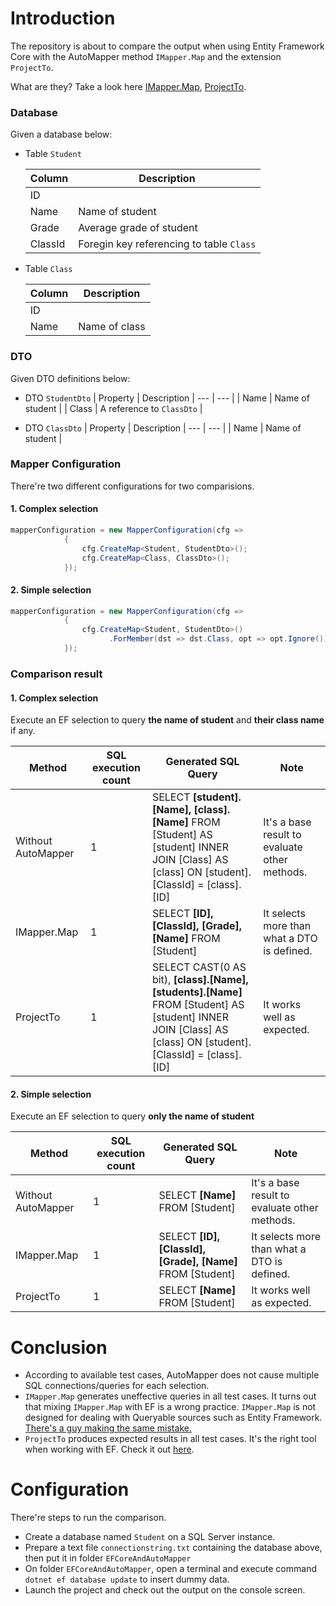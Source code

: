 # Introduction

The repository is about to compare the output when using Entity Framework Core with the AutoMapper method `IMapper.Map` and the extension `ProjectTo`.

What are they? Take a look here [IMapper.Map](https://docs.automapper.org/en/stable/Getting-started.html#how-do-i-use-automapper), [ProjectTo](https://docs.automapper.org/en/stable/Queryable-Extensions.html).

### **Database**
Given a database below:
- Table `Student`
  
  | Column | Description
  | --- | --- |
  | ID ||
  | Name | Name of student |
  | Grade | Average grade of student |
  | ClassId | Foregin key referencing to table `Class` |

- Table `Class`
  
  | Column | Description
  | --- | --- |
  | ID ||
  | Name | Name of class |
### **DTO**
Given DTO definitions below:
- DTO `StudentDto`
  | Property | Description
  | --- | --- |
  | Name | Name of student |
  | Class | A reference to `ClassDto` |

- DTO `ClassDto`
  | Property | Description
  | --- | --- |
  | Name | Name of student |

### **Mapper Configuration**

There're two different configurations for two comparisions.

#### 1. Complex selection
```csharp
mapperConfiguration = new MapperConfiguration(cfg =>
            {
                cfg.CreateMap<Student, StudentDto>();
                cfg.CreateMap<Class, ClassDto>();
            });
```

#### 2. Simple selection
```csharp
mapperConfiguration = new MapperConfiguration(cfg =>
            {
                cfg.CreateMap<Student, StudentDto>()
                      .ForMember(dst => dst.Class, opt => opt.Ignore());
            });
```

### **Comparison result**

#### 1. Complex selection
Execute an EF selection to query **the name of student** and **their class name** if any.

| Method | SQL execution count | Generated SQL Query | Note
| --- | --- | --- | --- |
| Without AutoMapper | 1 |  SELECT **[student].[Name], [class].[Name]** FROM [Student] AS [student] INNER JOIN [Class] AS [class] ON [student].[ClassId] = [class].[ID] | It's a base result to evaluate other methods.
| IMapper.Map | 1 | SELECT **[ID], [ClassId], [Grade], [Name]** FROM [Student] | It selects more than what a DTO is defined.
| ProjectTo | 1 |  SELECT CAST(0 AS bit), **[class].[Name], [students].[Name]** FROM [Student] AS [student] INNER JOIN [Class] AS [class] ON [student].[ClassId] = [class].[ID] | It works well as expected.

#### 2. Simple selection
Execute an EF selection to query **only the name of student**

| Method | SQL execution count | Generated SQL Query | Note
| --- | --- | --- | --- |
| Without AutoMapper | 1 |  SELECT **[Name]** FROM [Student] | It's a base result to evaluate other methods.
| IMapper.Map | 1 |  SELECT **[ID], [ClassId], [Grade], [Name]** FROM [Student] | It selects more than what a DTO is defined.
| ProjectTo | 1 |  SELECT **[Name]** FROM [Student] | It works well as expected.

# Conclusion

- According to available test cases, AutoMapper does not cause multiple SQL connections/queries for each selection.
- `IMapper.Map` generates uneffective queries in all test cases. It turns out that mixing `IMapper.Map` with EF is a wrong practice. `IMapper.Map` is not designed for dealing with Queryable sources such as Entity Framework. [There's a guy making the same mistake.](https://github.com/AutoMapper/AutoMapper/discussions/3779)
- `ProjectTo` produces expected results in all test cases. It's the right tool when working with EF. Check it out [here](https://docs.automapper.org/en/stable/Queryable-Extensions.html).

# Configuration

There're steps to run the comparison.

- Create a database named `Student` on a SQL Server instance.
- Prepare a text file `connectionstring.txt` containing the database above, then put it in folder `EFCoreAndAutoMapper`
- On folder `EFCoreAndAutoMapper`, open a terminal and execute command `dotnet ef database update` to insert dummy data.
- Launch the project and check out the output on the console screen.
